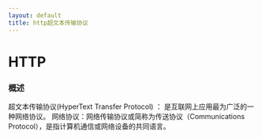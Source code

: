 ```yaml
---
layout: default
title: http超文本传输协议
---
```


# HTTP

### 概述
超文本传输协议(HyperText Transfer Protocol) ： 是互联网上应用最为广泛的一种网络协议。
网络协议：网络传输协议或简称为传送协议（Communications Protocol），是指计算机通信或网络设备的共同语言。
